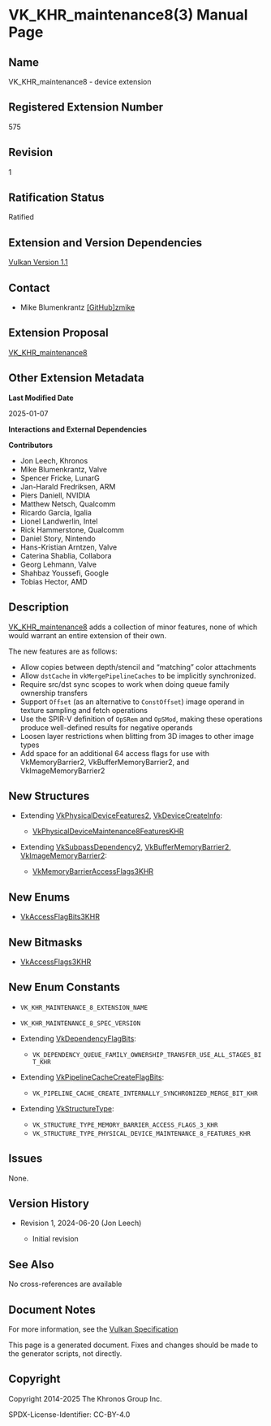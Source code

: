 # VK\_KHR\_maintenance8(3) Manual Page

## Name

VK\_KHR\_maintenance8 - device extension



## [](#_registered_extension_number)Registered Extension Number

575

## [](#_revision)Revision

1

## [](#_ratification_status)Ratification Status

Ratified

## [](#_extension_and_version_dependencies)Extension and Version Dependencies

[Vulkan Version 1.1](#versions-1.1)

## [](#_contact)Contact

- Mike Blumenkrantz [\[GitHub\]zmike](https://github.com/KhronosGroup/Vulkan-Docs/issues/new?body=%5BVK_KHR_maintenance8%5D%20%40zmike%0A%2AHere%20describe%20the%20issue%20or%20question%20you%20have%20about%20the%20VK_KHR_maintenance8%20extension%2A)

## [](#_extension_proposal)Extension Proposal

[VK\_KHR\_maintenance8](https://github.com/KhronosGroup/Vulkan-Docs/tree/main/proposals/VK_KHR_maintenance8.adoc)

## [](#_other_extension_metadata)Other Extension Metadata

**Last Modified Date**

2025-01-07

**Interactions and External Dependencies**

**Contributors**

- Jon Leech, Khronos
- Mike Blumenkrantz, Valve
- Spencer Fricke, LunarG
- Jan-Harald Fredriksen, ARM
- Piers Daniell, NVIDIA
- Matthew Netsch, Qualcomm
- Ricardo Garcia, Igalia
- Lionel Landwerlin, Intel
- Rick Hammerstone, Qualcomm
- Daniel Story, Nintendo
- Hans-Kristian Arntzen, Valve
- Caterina Shablia, Collabora
- Georg Lehmann, Valve
- Shahbaz Youssefi, Google
- Tobias Hector, AMD

## [](#_description)Description

[VK\_KHR\_maintenance8](https://registry.khronos.org/vulkan/specs/latest/man/html/VK_KHR_maintenance8.html) adds a collection of minor features, none of which would warrant an entire extension of their own.

The new features are as follows:

- Allow copies between depth/stencil and “matching” color attachments
- Allow `dstCache` in `vkMergePipelineCaches` to be implicitly synchronized.
- Require src/dst sync scopes to work when doing queue family ownership transfers
- Support `Offset` (as an alternative to `ConstOffset`) image operand in texture sampling and fetch operations
- Use the SPIR-V definition of `OpSRem` and `OpSMod`, making these operations produce well-defined results for negative operands
- Loosen layer restrictions when blitting from 3D images to other image types
- Add space for an additional 64 access flags for use with VkMemoryBarrier2, VkBufferMemoryBarrier2, and VkImageMemoryBarrier2

## [](#_new_structures)New Structures

- Extending [VkPhysicalDeviceFeatures2](https://registry.khronos.org/vulkan/specs/latest/man/html/VkPhysicalDeviceFeatures2.html), [VkDeviceCreateInfo](https://registry.khronos.org/vulkan/specs/latest/man/html/VkDeviceCreateInfo.html):
  
  - [VkPhysicalDeviceMaintenance8FeaturesKHR](https://registry.khronos.org/vulkan/specs/latest/man/html/VkPhysicalDeviceMaintenance8FeaturesKHR.html)
- Extending [VkSubpassDependency2](https://registry.khronos.org/vulkan/specs/latest/man/html/VkSubpassDependency2.html), [VkBufferMemoryBarrier2](https://registry.khronos.org/vulkan/specs/latest/man/html/VkBufferMemoryBarrier2.html), [VkImageMemoryBarrier2](https://registry.khronos.org/vulkan/specs/latest/man/html/VkImageMemoryBarrier2.html):
  
  - [VkMemoryBarrierAccessFlags3KHR](https://registry.khronos.org/vulkan/specs/latest/man/html/VkMemoryBarrierAccessFlags3KHR.html)

## [](#_new_enums)New Enums

- [VkAccessFlagBits3KHR](https://registry.khronos.org/vulkan/specs/latest/man/html/VkAccessFlagBits3KHR.html)

## [](#_new_bitmasks)New Bitmasks

- [VkAccessFlags3KHR](https://registry.khronos.org/vulkan/specs/latest/man/html/VkAccessFlags3KHR.html)

## [](#_new_enum_constants)New Enum Constants

- `VK_KHR_MAINTENANCE_8_EXTENSION_NAME`
- `VK_KHR_MAINTENANCE_8_SPEC_VERSION`
- Extending [VkDependencyFlagBits](https://registry.khronos.org/vulkan/specs/latest/man/html/VkDependencyFlagBits.html):
  
  - `VK_DEPENDENCY_QUEUE_FAMILY_OWNERSHIP_TRANSFER_USE_ALL_STAGES_BIT_KHR`
- Extending [VkPipelineCacheCreateFlagBits](https://registry.khronos.org/vulkan/specs/latest/man/html/VkPipelineCacheCreateFlagBits.html):
  
  - `VK_PIPELINE_CACHE_CREATE_INTERNALLY_SYNCHRONIZED_MERGE_BIT_KHR`
- Extending [VkStructureType](https://registry.khronos.org/vulkan/specs/latest/man/html/VkStructureType.html):
  
  - `VK_STRUCTURE_TYPE_MEMORY_BARRIER_ACCESS_FLAGS_3_KHR`
  - `VK_STRUCTURE_TYPE_PHYSICAL_DEVICE_MAINTENANCE_8_FEATURES_KHR`

## [](#_issues)Issues

None.

## [](#_version_history)Version History

- Revision 1, 2024-06-20 (Jon Leech)
  
  - Initial revision

## [](#_see_also)See Also

No cross-references are available

## [](#_document_notes)Document Notes

For more information, see the [Vulkan Specification](https://registry.khronos.org/vulkan/specs/latest/html/vkspec.html#VK_KHR_maintenance8)

This page is a generated document. Fixes and changes should be made to the generator scripts, not directly.

## [](#_copyright)Copyright

Copyright 2014-2025 The Khronos Group Inc.

SPDX-License-Identifier: CC-BY-4.0
